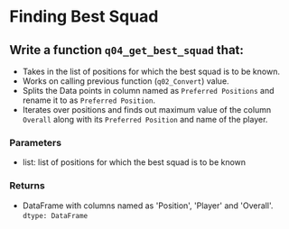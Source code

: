 # Finding Best Squad


## Write a function `q04_get_best_squad` that:
- Takes in the list of positions for which the best squad is to be known.
- Works on calling previous function (`q02_Convert`) value.
- Splits the Data points in column named as `Preferred Positions` and rename it to as `Preferred Position`.
- Iterates over positions and finds out maximum value of the column `Overall` along with its `Preferred Position` and name of the player.


### Parameters
- list: list of positions for which the best squad is to be known

### Returns
- DataFrame with columns named as 'Position', 'Player' and 'Overall'. `dtype: DataFrame`
 